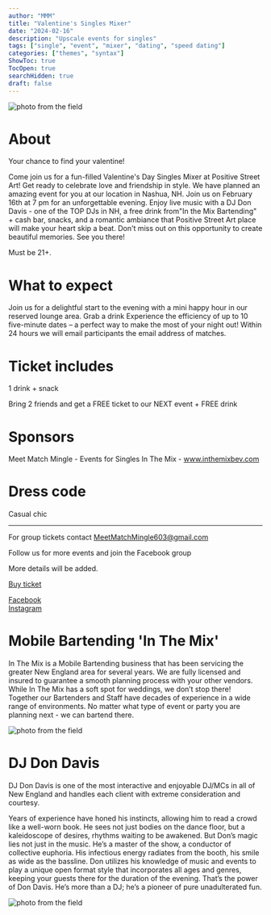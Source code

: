 ```yaml
---
author: "MMM"
title: "Valentine's Singles Mixer"
date: "2024-02-16"
description: "Upscale events for singles"
tags: ["single", "event", "mixer", "dating", "speed dating"]
categories: ["themes", "syntax"]
ShowToc: true
TocOpen: true
searchHidden: true
draft: false
---
```

![photo from the field](/uploads/Valentines.png)

# About

Your chance to find your valentine!

Come join us for a fun-filled Valentine's Day Singles Mixer at Positive Street Art! Get ready to celebrate love and friendship in style. We have planned an amazing event for you at our location in Nashua, NH. Join us on February 16th at 7 pm for an unforgettable evening. Enjoy live music with a DJ Don Davis - one of the TOP DJs in NH, a free drink from"In the Mix Bartending" + cash bar, snacks, and a romantic ambiance that Positive Street Art place will make your heart skip a beat. Don't miss out on this opportunity to create beautiful memories. See you there!

Must be 21+.

# What to expect

Join us for a delightful start to the evening with a mini happy hour in our reserved lounge area. Grab a drink
Experience the efficiency of up to 10 five-minute dates – a perfect way to make the most of your night out!
Within 24 hours we will email participants the email address of matches.

# Ticket includes

1 drink + snack

Bring 2 friends and get a FREE ticket to our NEXT event + FREE drink

# Sponsors 

Meet Match Mingle - Events for Singles
In The Mix - www.inthemixbev.com

# Dress code
Casual chic


_________________


For group tickets contact MeetMatchMingle603@gmail.com

Follow us for more events and join the Facebook group

More details will be added.

[Buy ticket](https://www.eventbrite.com/e/valentines-day-party-ages-25-35-ages-35-45-tickets-809585029617?aff=oddtdtcreator&fbclid=IwAR3WTStsbPcB-7puFC2twseacSAaMzu_VJ_CnNy-g7nrFHEpI64UZYbt63k&utm_experiment=test_share_listing)

[Facebook](https://www.facebook.com/groups/139042209173053)                          
[Instagram](https://www.instagram.com/meet_match_mingle/)

# Mobile Bartending 'In The Mix'

In The Mix is a Mobile Bartending business that has been  servicing the greater New England area for several years. We are fully licensed and insured to guarantee a smooth planning process with your other vendors. While In The Mix has a soft spot for weddings, we don’t stop there! Together our Bartenders and Staff have decades of experience in a wide range of environments. No matter what type of event or party you are planning next - we can bartend there. 

![photo from the field](/uploads/Nicole.jpeg)

# DJ Don Davis

DJ Don Davis is one of the most interactive and enjoyable DJ/MCs in all of New England and handles each client with extreme consideration and courtesy. 

Years of experience have honed his instincts, allowing him to read a crowd like a well-worn book. He sees not just bodies on the dance floor, but a kaleidoscope of desires, rhythms waiting to be awakened. But Don’s magic lies not just in the music. He’s a master of the show, a conductor of collective euphoria. His infectious energy radiates from the booth, his smile as wide as the bassline. Don utilizes his knowledge of music and events to play a unique open format style that incorporates all ages and genres, keeping your guests there for the duration of the evening. That’s the power of Don Davis. He’s more than a DJ; he’s a pioneer of pure unadulterated fun. 

![photo from the field](/uploads/Don.jpeg)

